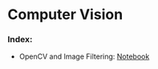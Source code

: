 # Computer Vision

### Index:

* OpenCV and Image Filtering: [Notebook](https://github.com/charlestw127/Computer-Vision/blob/main/OpenCV_%26_Image_Filtering.ipynb)
